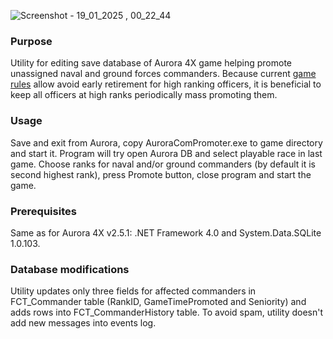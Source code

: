 ![Screenshot - 19_01_2025 , 00_22_44](https://github.com/user-attachments/assets/e5499f68-3444-4013-a127-614580bf5e1d)

### Purpose

Utility for editing save database of Aurora 4X game helping promote unassigned naval and ground forces commanders. Because current [game rules](http://aurora2.pentarch.org/index.php?topic=8495.msg104038#msg104038) allow avoid early retirement for high ranking officers, it is beneficial to keep all officers at high ranks periodically mass promoting them.

### Usage

Save and exit from Aurora, copy AuroraComPromoter.exe to game directory and start it. Program will try open Aurora DB and select playable race in last game. Choose ranks for naval and/or ground commanders (by default it is second highest rank), press Promote button, close program and start the game.

### Prerequisites

Same as for Aurora 4X v2.5.1: .NET Framework 4.0 and System.Data.SQLite 1.0.103.

### Database modifications

Utility updates only three fields for affected commanders in FCT_Commander table (RankID, GameTimePromoted and Seniority) and adds rows into FCT_CommanderHistory table. To avoid spam, utility doesn't add new messages into events log.
